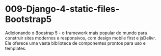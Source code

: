 # 009-Django-4-static-files-Bootstrap5
Adicionando o Boostrap 5 - o framework mais popular do mundo para construir sites modernos e responsivos, com design mobile first e jsDelivr. Ele oferece uma vasta biblioteca de componentes prontos para uso e templates.
